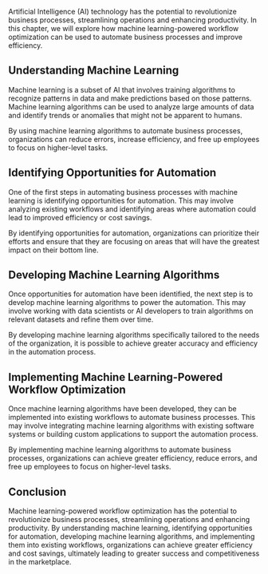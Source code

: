 
Artificial Intelligence (AI) technology has the potential to revolutionize business processes, streamlining operations and enhancing productivity. In this chapter, we will explore how machine learning-powered workflow optimization can be used to automate business processes and improve efficiency.

Understanding Machine Learning
------------------------------

Machine learning is a subset of AI that involves training algorithms to recognize patterns in data and make predictions based on those patterns. Machine learning algorithms can be used to analyze large amounts of data and identify trends or anomalies that might not be apparent to humans.

By using machine learning algorithms to automate business processes, organizations can reduce errors, increase efficiency, and free up employees to focus on higher-level tasks.

Identifying Opportunities for Automation
----------------------------------------

One of the first steps in automating business processes with machine learning is identifying opportunities for automation. This may involve analyzing existing workflows and identifying areas where automation could lead to improved efficiency or cost savings.

By identifying opportunities for automation, organizations can prioritize their efforts and ensure that they are focusing on areas that will have the greatest impact on their bottom line.

Developing Machine Learning Algorithms
--------------------------------------

Once opportunities for automation have been identified, the next step is to develop machine learning algorithms to power the automation. This may involve working with data scientists or AI developers to train algorithms on relevant datasets and refine them over time.

By developing machine learning algorithms specifically tailored to the needs of the organization, it is possible to achieve greater accuracy and efficiency in the automation process.

Implementing Machine Learning-Powered Workflow Optimization
-----------------------------------------------------------

Once machine learning algorithms have been developed, they can be implemented into existing workflows to automate business processes. This may involve integrating machine learning algorithms with existing software systems or building custom applications to support the automation process.

By implementing machine learning algorithms to automate business processes, organizations can achieve greater efficiency, reduce errors, and free up employees to focus on higher-level tasks.

Conclusion
----------

Machine learning-powered workflow optimization has the potential to revolutionize business processes, streamlining operations and enhancing productivity. By understanding machine learning, identifying opportunities for automation, developing machine learning algorithms, and implementing them into existing workflows, organizations can achieve greater efficiency and cost savings, ultimately leading to greater success and competitiveness in the marketplace.
